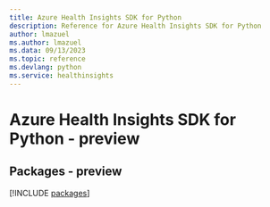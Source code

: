```yaml
---
title: Azure Health Insights SDK for Python
description: Reference for Azure Health Insights SDK for Python
author: lmazuel
ms.author: lmazuel
ms.data: 09/13/2023
ms.topic: reference
ms.devlang: python
ms.service: healthinsights
---
```

# Azure Health Insights SDK for Python - preview
## Packages - preview
[!INCLUDE [packages](health-insights-index.md)]